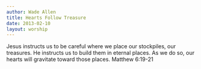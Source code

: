 ```yaml
--- 
author: Wade Allen 
title: Hearts Follow Treasure 
date: 2013-02-10 
layout: worship 
---
```


Jesus instructs us to be careful where we place our stockpiles, our treasures. He instructs us to build them in eternal places. As we do so, our hearts will gravitate toward those places. Matthew 6:19-21
